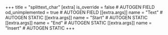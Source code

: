 +++
title = "splittext_char"
[extra]
is_override = false # AUTOGEN FIELD
od_unimplemented = true # AUTOGEN FIELD
[[extra.args]]
name = "Text" # AUTOGEN STATIC
[[extra.args]]
name = "Start" # AUTOGEN STATIC
[[extra.args]]
name = "End" # AUTOGEN STATIC
[[extra.args]]
name = "Insert" # AUTOGEN STATIC
+++